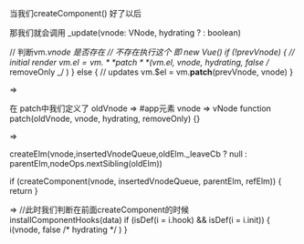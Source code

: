 当我们createComponent() 好了以后

那我们就会调用
\_update(vnode: VNode, hydrating ? : boolean)

// 判断vm._vnode 是否存在
// 不存在执行这个  即 new Vue()
if (!prevVnode) {
    // initial render
    vm.$el = vm.**patch**(vm.$el, vnode, hydrating, false /_ removeOnly _/ )
} else {
    // updates
    vm.$el = vm.**patch**(prevVnode, vnode)
}


=>

在 patch中我们定义了
oldVnode => #app元素
vnode => vNode
function patch(oldVnode, vnode, hydrating, removeOnly) {}

=>

createElm(vnode,insertedVnodeQueue,oldElm._leaveCb ? null : parentElm,nodeOps.nextSibling(oldElm))


if (createComponent(vnode, insertedVnodeQueue, parentElm, refElm)) {
    return
}

=>
//此时我们判断在前面createComponent的时候 installComponentHooks(data)
if (isDef(i = i.hook) && isDef(i = i.init)) {
    i(vnode, false /* hydrating */ )
}
